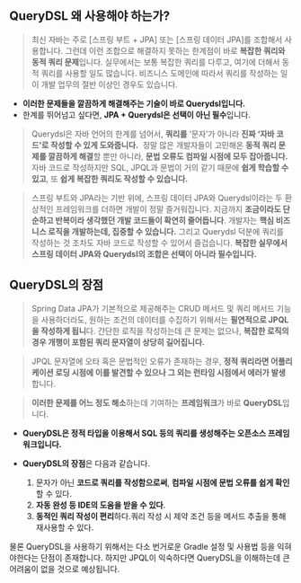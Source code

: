 ## QueryDSL 왜 사용해야 하는가?

> 최신 자바는 주로 [스프링 부트 + JPA] 또는 [스프링 데이터 JPA]를 조합해서 사용합니다. 
그런데 이런 조합으로 해결하지 못하는 한계점이 바로 **복잡한 쿼리와 동적 쿼리 문제**입니다.
실무에서는 보통 복잡한 쿼리를 다루고, 여기에 더해서 동적 쿼리를 사용할 일도 많습니다. 
비즈니스 도메인에 따라서 쿼리를 작성하는 일이 개발 업무의 절반 이상인 경우도 있습니다.
> 

- **이러한 문제들을 깔끔하게 해결해주는 기술이 바로 Querydsl입니다.**
- 한계를 뛰어넘고 싶다면, **JPA + Querydsl은 선택이 아닌 필수**입니다.

> Querydsl은 자바 언어의 한계를 넘어서, **쿼리를** ‘문자’가 아니라 **진짜 ‘자바 코드’로 작성할 수 있게 도와줍니다.** 
정말 많은 개발자들이 고민해온 **동적 쿼리 문제를 깔끔하게 해결**할 뿐만 아니라, **문법 오류도 컴파일 시점에 모두 잡아줍니다.** 
자바 코드로 작성하지만 SQL, JPQL과 문법이 거의 같기 때문에 **쉽게 학습할 수 있고**, 또 **쉽게 복잡한 쿼리도 작성할 수 있습니다.**
> 

> 스프링 부트와 JPA라는 기반 위에, 스프링 데이터 JPA와 Querydsl이라는 두 환상적인 프레임워크를 더하면 개발이 정말 즐거워집니다. 
지금까지 **조금이라도 단순하고 반복이라 생각했던 개발 코드들이 확연히 줄어듭니다**. 
개발자는 **핵심 비즈니스 로직을 개발하는데, 집중할 수 있습니다.** 
그리고 Querydsl 덕분에 쿼리를 작성하는 것 조차도 자바 코드로 작성할 수 있어서 즐겁습니다. **복잡한 실무에서 스프링 데이터 JPA와 Querydsl의 조합은 선택이 아니라 필수입니다.**
> 

## QueryDSL의 장점

> Spring Data JPA가 기본적으로 제공해주는 CRUD 메서드 및 쿼리 메서드 기능을 사용하더라도, 원하는 조건의 데이터를 수집하기 위해서는 **필연적으로 JPQL을 작성하게 됩니**다. 간단한 로직을 작성하는데 큰 문제는 없으나, **복잡한 로직의 경우 개행이 포함된 쿼리 문자열이 상당히 길어집니다.**
> 

> JPQL 문자열에 오타 혹은 문법적인 오류가 존재하는 경우, **정적 쿼리라면 어플리케이션 로딩 시점에 이를 발견할 수 있으나 그 외는 런타임 시점에서 에러가 발생**합니다.
> 

> **이러한 문제를 어느 정도 해소**하는데 기여하는 **프레임워크**가 바로 **QueryDSL**입니다.
> 
- **QueryDSL은 정적 타입을 이용해서 SQL 등의 쿼리를 생성해주는 오픈소스 프레임워크입니다.**

- **QueryDSL의 장점**은 다음과 같습니다.
    1. 문자가 아닌 **코드로 쿼리를 작성함으로써**, **컴파일 시점에 문법 오류를 쉽게 확인**할 수 있다.
    2. **자동 완성 등 IDE의 도움을 받을 수 있다**.
    3. **동적인 쿼리 작성이 편리**하다.쿼리 작성 시 제약 조건 등을 메서드 추출을 통해 재사용할 수 있다.

물론 QueryDSL을 사용하기 위해서는 다소 번거로운 Gradle 설정 및 사용법 등을 익혀야한다는 단점이 존재합니다. 하지만 JPQL이 익숙하다면 QueryDSL을 이해하는데 큰 어려움이 없을 것으로 예상됩니다.
